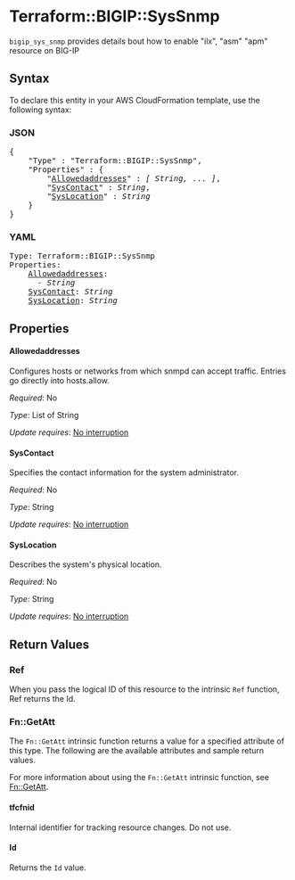 # Terraform::BIGIP::SysSnmp

`bigip_sys_snmp` provides details bout how to enable "ilx", "asm" "apm" resource on BIG-IP

## Syntax

To declare this entity in your AWS CloudFormation template, use the following syntax:

### JSON

<pre>
{
    "Type" : "Terraform::BIGIP::SysSnmp",
    "Properties" : {
        "<a href="#allowedaddresses" title="Allowedaddresses">Allowedaddresses</a>" : <i>[ String, ... ]</i>,
        "<a href="#syscontact" title="SysContact">SysContact</a>" : <i>String</i>,
        "<a href="#syslocation" title="SysLocation">SysLocation</a>" : <i>String</i>
    }
}
</pre>

### YAML

<pre>
Type: Terraform::BIGIP::SysSnmp
Properties:
    <a href="#allowedaddresses" title="Allowedaddresses">Allowedaddresses</a>: <i>
      - String</i>
    <a href="#syscontact" title="SysContact">SysContact</a>: <i>String</i>
    <a href="#syslocation" title="SysLocation">SysLocation</a>: <i>String</i>
</pre>

## Properties

#### Allowedaddresses

Configures hosts or networks from which snmpd can accept traffic. Entries go directly into hosts.allow.

_Required_: No

_Type_: List of String

_Update requires_: [No interruption](https://docs.aws.amazon.com/AWSCloudFormation/latest/UserGuide/using-cfn-updating-stacks-update-behaviors.html#update-no-interrupt)

#### SysContact

Specifies the contact information for the system administrator.

_Required_: No

_Type_: String

_Update requires_: [No interruption](https://docs.aws.amazon.com/AWSCloudFormation/latest/UserGuide/using-cfn-updating-stacks-update-behaviors.html#update-no-interrupt)

#### SysLocation

Describes the system's physical location.

_Required_: No

_Type_: String

_Update requires_: [No interruption](https://docs.aws.amazon.com/AWSCloudFormation/latest/UserGuide/using-cfn-updating-stacks-update-behaviors.html#update-no-interrupt)

## Return Values

### Ref

When you pass the logical ID of this resource to the intrinsic `Ref` function, Ref returns the Id.

### Fn::GetAtt

The `Fn::GetAtt` intrinsic function returns a value for a specified attribute of this type. The following are the available attributes and sample return values.

For more information about using the `Fn::GetAtt` intrinsic function, see [Fn::GetAtt](https://docs.aws.amazon.com/AWSCloudFormation/latest/UserGuide/intrinsic-function-reference-getatt.html).

#### tfcfnid

Internal identifier for tracking resource changes. Do not use.

#### Id

Returns the <code>Id</code> value.

